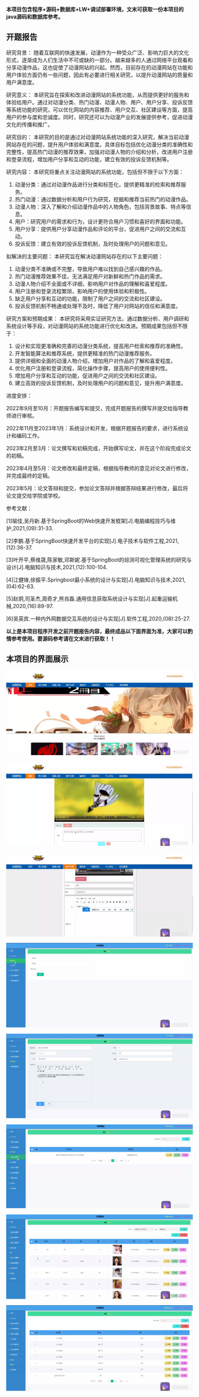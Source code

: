 ****本项目包含程序+源码+数据库+LW+调试部署环境，文末可获取一份本项目的java源码和数据库参考。****

## ******开题报告******

研究背景：
随着互联网的快速发展，动漫作为一种受众广泛、影响力巨大的文化形式，逐渐成为人们生活中不可或缺的一部分。越来越多的人通过网络平台观看和分享动漫作品，这也促使了动漫网站的兴起。然而，目前存在的动漫网站在功能和用户体验方面仍有一些问题，因此有必要进行相关研究，以提升动漫网站的质量和用户满意度。

研究意义：
本研究旨在探索和改进动漫网站的系统功能，从而提供更好的服务和体验给用户。通过对动漫分类、热门动漫、动漫人物、用户、用户分享、投诉反馈等系统功能的研究，可以优化网站的内容推荐、用户交互、社区建设等方面，提高用户的参与度和忠诚度。同时，研究还可以为动漫产业的发展提供参考，促进动漫文化的传播和推广。

研究目的：
本研究的目的是通过对动漫网站系统功能的深入研究，解决当前动漫网站存在的问题，提升用户体验和满意度。具体目标包括优化动漫分类的准确性和完整性，提高热门动漫的推荐效果，加强对动漫人物的介绍和分析，改进用户注册和登录流程，增加用户分享和互动的功能，建立有效的投诉反馈机制等。

研究内容： 本研究将重点关注动漫网站的系统功能，包括但不限于以下方面：

  1. 动漫分类：通过对动漫作品进行分类和标签化，提供更精准的检索和推荐服务。
  2. 热门动漫：通过数据分析和用户行为研究，挖掘和推荐当前热门的动漫作品。
  3. 动漫人物：深入了解和介绍动漫作品中的人物角色，包括背景故事、特点等信息。
  4. 用户：研究用户的需求和行为，设计更符合用户习惯和喜好的界面和功能。
  5. 用户分享：提供用户分享动漫作品和评论的平台，促进用户之间的交流和互动。
  6. 投诉反馈：建立有效的投诉反馈机制，及时处理用户的问题和意见。

拟解决的主要问题： 本研究旨在解决动漫网站存在的以下主要问题：

  1. 动漫分类不准确或不完整，导致用户难以找到自己感兴趣的作品。
  2. 热门动漫推荐效果不佳，无法满足用户对新鲜和热门作品的需求。
  3. 动漫人物介绍不全面或不详细，影响用户对作品的理解和喜爱程度。
  4. 用户注册和登录流程繁琐，影响用户的使用体验和积极性。
  5. 缺乏用户分享和互动的功能，限制了用户之间的交流和社区建设。
  6. 投诉反馈机制不畅通或处理不及时，降低了用户对网站的信任和满意度。

研究方案和预期成果： 本研究将采用实证研究方法，通过数据分析、用户调研和系统设计等手段，对动漫网站的系统功能进行优化和改进。预期成果包括但不限于：

  1. 设计和实现更准确和完善的动漫分类系统，提高用户检索和推荐的准确性。
  2. 开发智能算法和推荐系统，提供更精准的热门动漫推荐服务。
  3. 提供详细和全面的动漫人物介绍，增加用户对作品的了解和喜爱程度。
  4. 优化用户注册和登录流程，简化操作步骤，提高用户的使用便利性。
  5. 增加用户分享和互动的功能，促进用户之间的交流和社区建设。
  6. 建立高效的投诉反馈机制，及时处理用户的问题和意见，提升用户满意度。

进度安排：

2022年9月至10月：开题报告编写和提交，完成开题报告的撰写并提交给指导教师进行审核。

2022年11月至2023年1月：系统设计和开发，根据开题报告的要求，进行系统设计和编码工作。

2023年2月至3月：论文撰写和初稿完成，开始撰写论文，并在这个阶段完成论文的初稿。

2023年4月至5月：论文修改和最终定稿，根据指导教师的意见对论文进行修改，并完成最终的定稿。

2023年5月：论文答辩和提交，参加论文答辩并根据答辩结果进行修改，最后将论文提交给学院或学校。

参考文献：

[1]喻佳,吴丹新.基于SpringBoot的Web快速开发框架[J].电脑编程技巧与维护,2021,(09):31-33.

[2]李鹏.基于SpringBoot快速开发平台的实现[J].电子技术与软件工程,2021,(12):36-37.

[3]叶开平,蔡维晟,陈家敏,邓斯妮.基于SpringBoot的综测可视化管理系统的研究与设计[J].电脑知识与技术,2021,(12):100-104.

[4]江健锋,徐振平.Springboot最小系统的设计与实现[J].电脑知识与技术,2021,(04):62-63.

[5]赵炯,司圣杰,周奇才,熊肖磊.通用信息获取系统设计与实现[J].起重运输机械,2020,(16):89-97.

[6]吴英宾.一种内外网数据交互系统的设计与实现[J].软件工程,2020,(08):25-27.

****以上是本项目程序开发之前开题报告内容，最终成品以下面界面为准，大家可以酌情参考使用。要源码参考请在文末进行获取！！****

## ******本项目的界面展示******

![](./res/55d55aadf15f40679b3e2fa598ff9018.png)

![](./res/53ac0097c3674b04ad93e591b5666c06.png)

![](./res/4dcf019e762f4ad18723103820b04242.png)

![](./res/5de4611c9a774497b0f8cf0fbd4fe896.png)

![](./res/f2ce8fdb0cbb4313a3a0135cd782895d.png)

![](./res/70a6228fc2ad44d4abfd049d6c3dea24.png)

![](./res/5677fc8c75414cd6b949d46c06f8202f.png)

![](./res/1294b56d146247d797a34d0a01291764.png)

